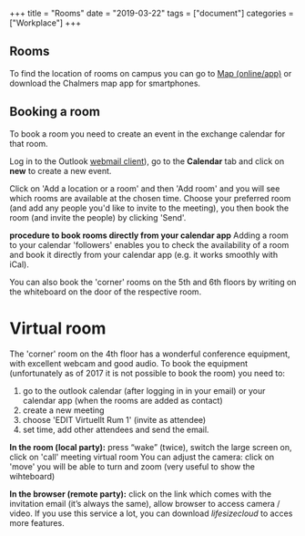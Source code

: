 +++
title =  "Rooms"
date = "2019-03-22"
tags = ["document"]
categories = ["Workplace"]
+++

## Rooms

To find the location of rooms on campus you can go to [Map (online/app)](http://maps.chalmers.se/) or download the Chalmers map app for smartphones. 


## Booking a room
To book a room you need to create an event in the exchange calendar for that room. 

Log in to the Outlook [webmail client](https://webmail.chalmers.se)), go to the **Calendar** tab and click on **new** to create a new event. 

Click on 'Add a location or a room' and then 'Add room' and you will see which rooms are available at the chosen time.
Choose your preferred room (and add any people you'd like to invite to the meeting), you then book the room (and invite the people) by clicking 'Send'.

**procedure to book rooms directly from your calendar app** 
Adding a room to your calendar 'followers' enables you to check the availability of a room and book it directly from your calendar app (e.g. it works smoothly with iCal). 

You can also book the 'corner' rooms on the 5th and 6th floors by writing on the whiteboard on the door of the respective room.

# Virtual room
The 'corner' room on the 4th floor has a wonderful conference equipment, with excellent webcam and good audio. 
To book the equipment (unfortunately as of 2017 it is not possible to book the room) you need to: 
1. go to the outlook calendar (after logging in in your email) or your calendar app (when the rooms are added as contact)
2. create a new meeting
3. choose 'EDIT Virtuellt Rum 1' (invite as attendee)
4.  set time, add other attendees and send the email. 

**In the room (local party):** press “wake” (twice), switch the large screen on, click on 'call' meeting virtual room
You can adjust the camera: click on 'move' you will be able to turn and zoom (very useful to show the wihteboard)

**In the browser (remote party):** 
	click on the link which comes with the invitation email (it’s always the same), 
	allow browser to access camera / video. If you use this service a lot, you can download *lifesizecloud* to acces more features. 
